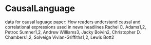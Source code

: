 # CausalLanguage

data for causal laguage paper: 
How readers understand causal and correlational expressions used in news headlines
Rachel C. Adams1,2, Petroc Sumner1,2, Andrew Williams3, Jacky Boivin2, Christopher D. Chambers1,2, Solveiga Vivian-Griffiths1,2, Lewis Bott2

